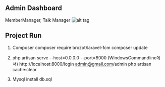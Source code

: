 ## Admin Dashboard
MemberManager, Talk Manager
![alt tag](https://github.com/happymario/VoiceTalkAdmin/blob/master/img.png)

## Project Run
1. Composer
   composer require brozot/laravel-fcm
   composer update

2. php artisan serve   --host=0.0.0.0 --port=8000 (WindowsCommandline에서)
   http://localhost:8000/login  admin@gmail.com/admin
   php artisan cache:clear

3. Mysql install db.sql


